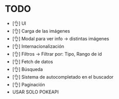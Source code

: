# TODO

- [👌] UI
- [👌] Carga de las imágenes
- [👌] Modal para ver info -> distintas imágenes
- [👌] Internacionalización
- [👌] Filtros -> Filtrar por: Tipo, Rango de id
- [👌] Fetch de datos
- [👌] Búsqueda
- [👌] Sistema de autocompletado en el buscador
- [👌] Paginación
- USAR SOLO POKEAPI